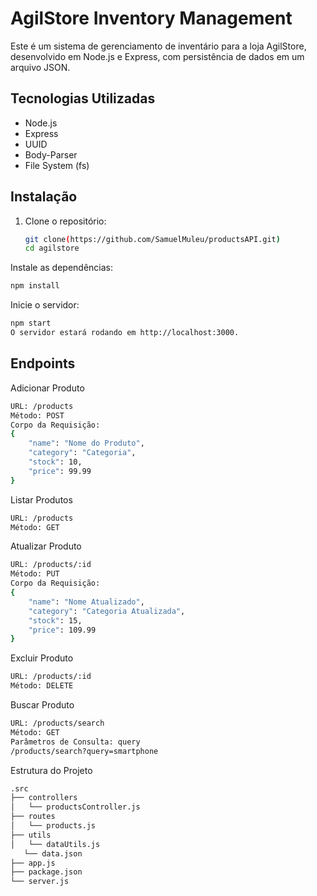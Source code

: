 # AgilStore Inventory Management

Este é um sistema de gerenciamento de inventário para a loja AgilStore, desenvolvido em Node.js e Express, com persistência de dados em um arquivo JSON.

## Tecnologias Utilizadas

- Node.js
- Express
- UUID
- Body-Parser
- File System (fs)

## Instalação

1. Clone o repositório:
   ```bash
   git clone(https://github.com/SamuelMuleu/productsAPI.git)
   cd agilstore
Instale as dependências:
```bash
npm install
```
Inicie o servidor:
```bash
npm start
O servidor estará rodando em http://localhost:3000.
```
## Endpoints
Adicionar Produto
```bash
URL: /products
Método: POST
Corpo da Requisição:
{
    "name": "Nome do Produto",
    "category": "Categoria",
    "stock": 10,
    "price": 99.99
}
```
Listar Produtos
```bash
URL: /products
Método: GET
```

Atualizar Produto
```bash
URL: /products/:id
Método: PUT
Corpo da Requisição:
{
    "name": "Nome Atualizado",
    "category": "Categoria Atualizada",
    "stock": 15,
    "price": 109.99
}

```
Excluir Produto
```bash
URL: /products/:id
Método: DELETE
```
Buscar Produto
```bash
URL: /products/search
Método: GET
Parâmetros de Consulta: query
/products/search?query=smartphone
```
Estrutura do Projeto
```bash
.src
├── controllers
│   └── productsController.js
├── routes
│   └── products.js
├── utils
│   └── dataUtils.js
   └── data.json
├── app.js
├── package.json
└── server.js
```
